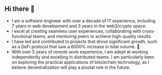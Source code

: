 ## Hi there 👋

- I am a software engineer with over a decade of IT experience, including 7 years in web development and 3 years in the web3/crypto space.
- I excel at creating seamless user experiences, collaborating with cross-functional teams, and mentoring peers to achieve high-quality results.
- I have led and contributed to projects that drove significant growth, such as a DeFi protocol that saw a 6000% increase in total volume. 🌱
- With over 5 years of remote work experience, I am adept at working independently and excelling in distributed teams. I am particularly keen on exploring the practical applications of blockchain technology, as I believe decentralization will play a pivotal role in the future.


<!--
**sharath-nair/sharath-nair** is a ✨ _special_ ✨ repository because its `README.md` (this file) appears on your GitHub profile.

Here are some ideas to get you started:

- 🔭 I’m currently working on ...
- 🌱 I’m currently learning ...
- 👯 I’m looking to collaborate on ...
- 🤔 I’m looking for help with ...
- 💬 Ask me about ...
- 📫 How to reach me: ...
- ⚡ Fun fact: ...
-->
